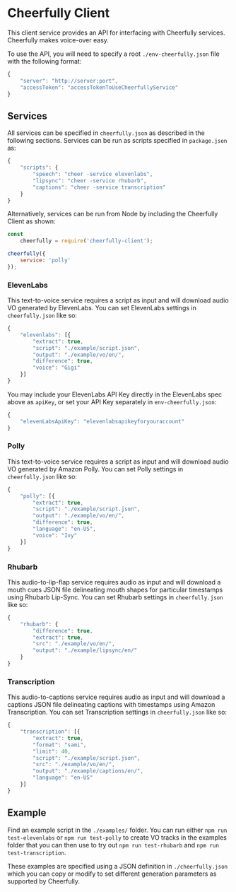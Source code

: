 # Cheerfully Client

This client service provides an API for interfacing with Cheerfully services. Cheerfully makes voice-over easy.

To use the API, you will need to specify a root `./env-cheerfully.json` file with the following format:

```javascript
{
    "server": "http://server:port",
    "accessToken": "accessTokenToUseCheerfullyService"
}
```

## Services

All services can be specified in `cheerfully.json` as described in the following sections. Services can be run as scripts specified in `package.json` as:

```javascript
{
    "scripts": {
        "speech": "cheer -service elevenlabs",
        "lipsync": "cheer -service rhubarb",
        "captions": "cheer -service transcription"
    }
}
```

Alternatively, services can be run from Node by including the Cheerfully Client as shown:

```javascript
const
    cheerfully = require('cheerfully-client');

cheerfully({
    service: 'polly'
});
```

### ElevenLabs

This text-to-voice service requires a script as input and will download audio VO generated by ElevenLabs. You can set ElevenLabs settings in `cheerfully.json` like so:

```javascript
{
    "elevenlabs": [{
        "extract": true,
        "script": "./example/script.json",
        "output": "./example/vo/en/",
        "difference": true,
        "voice": "Gigi"
    }]
}
```

You may include your ElevenLabs API Key directly in the ElevenLabs spec above as `apiKey`, or set your API Key separately in `env-cheerfully.json`:

```javascript
{
    "elevenLabsApiKey": "elevenlabsapikeyforyouraccount"
}
```

### Polly

This text-to-voice service requires a script as input and will download audio VO generated by Amazon Polly. You can set Polly settings in `cheerfully.json` like so:

```javascript
{
    "polly": [{
        "extract": true,
        "script": "./example/script.json",
        "output": "./example/vo/en/",
        "difference": true,
        "language": "en-US",
        "voice": "Ivy"
    }]
}
```

### Rhubarb

This audio-to-lip-flap service requires audio as input and will download a mouth cues JSON file delineating mouth shapes for particular timestamps using Rhubarb Lip-Sync. You can set Rhubarb settings in `cheerfully.json` like so:

```javascript
{
    "rhubarb": {
        "difference": true,
        "extract": true,
        "src": "./example/vo/en/",
        "output": "./example/lipsync/en/"
    }
}
```

### Transcription

This audio-to-captions service requires audio as input and will download a captions JSON file delineating captions with timestamps using Amazon Transcription. You can set Transcription settings in `cheerfully.json` like so:

```javascript
{
    "transcription": [{
        "extract": true,
        "format": "sami",
        "limit": 40,
        "script": "./example/script.json",
        "src": "./example/vo/en/",
        "output": "./example/captions/en/",
        "language": "en-US"
    }]
}
```

## Example

Find an example script in the `./examples/` folder. You can run either `npm run test-elevenlabs` or `npm run test-polly` to create VO tracks in the examples folder that you can then use to try out `npm run test-rhubarb` and `npm run test-transcription`.

These examples are specified using a JSON definition in `./cheerfully.json` which you can copy or modify to set different generation parameters as supported by Cheerfully.
